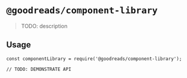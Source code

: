# `@goodreads/component-library`

> TODO: description

## Usage

```
const componentLibrary = require('@goodreads/component-library');

// TODO: DEMONSTRATE API
```
